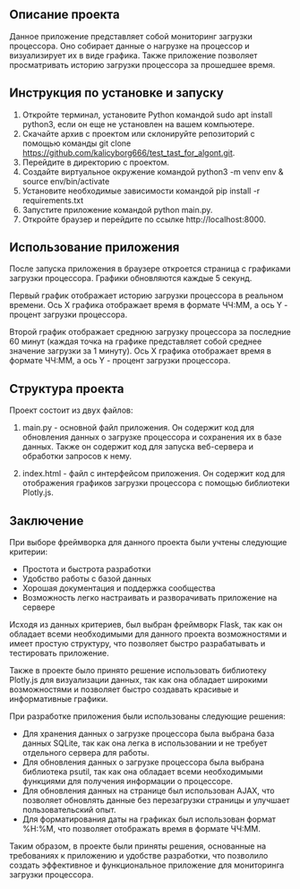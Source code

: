 ## Описание проекта
Данное приложение представляет собой мониторинг загрузки процессора. Оно собирает данные о нагрузке на процессор и визуализирует их в виде графика. Также приложение позволяет просматривать историю загрузки процессора за прошедшее время.

## Инструкция по установке и запуску
1. Откройте терминал, установите Python командой sudo apt install python3, если он еще не установлен на вашем компьютере.
2. Скачайте архив с проектом или склонируйте репозиторий с помощью команды git clone https://github.com/kalicyborg666/test_tast_for_algont.git.
3. Перейдите в директорию с проектом.
4. Создайте виртуальное окружение командой python3 -m venv env & source env/bin/activate
5. Установите необходимые зависимости командой pip install -r requirements.txt
6. Запустите приложение командой python main.py.
7. Откройте браузер и перейдите по ссылке http://localhost:8000.

## Использование приложения
После запуска приложения в браузере откроется страница с графиками загрузки процессора. Графики обновляются каждые 5 секунд.

Первый график отображает историю загрузки процессора в реальном времени. Ось X графика отображает время в формате ЧЧ:ММ, а ось Y - процент загрузки процессора.

Второй график отображает среднюю загрузку процессора за последние 60 минут (каждая точка на графике представляет собой среднее значение загрузки за 1 минуту). Ось X графика отображает время в формате ЧЧ:ММ, а ось Y - процент загрузки процессора.

## Структура проекта
Проект состоит из двух файлов:

1. main.py - основной файл приложения. Он содержит код для обновления данных о загрузке процессора и сохранения их в базе данных. Также он содержит код для запуска веб-сервера и обработки запросов к нему.

2. index.html - файл с интерфейсом приложения. Он содержит код для отображения графиков загрузки процессора с помощью библиотеки Plotly.js.

## Заключение
При выборе фреймворка для данного проекта были учтены следующие критерии:

* Простота и быстрота разработки
* Удобство работы с базой данных
* Хорошая документация и поддержка сообщества
* Возможность легко настраивать и разворачивать приложение на сервере

Исходя из данных критериев, был выбран фреймворк Flask, так как он обладает всеми необходимыми для данного проекта возможностями и имеет простую структуру, что позволяет быстро разрабатывать и тестировать приложение.

Также в проекте было принято решение использовать библиотеку Plotly.js для визуализации данных, так как она обладает широкими возможностями и позволяет быстро создавать красивые и информативные графики.

При разработке приложения были использованы следующие решения:

* Для хранения данных о загрузке процессора была выбрана база данных SQLite, так как она легка в использовании и не требует отдельного сервера для работы.
* Для обновления данных о загрузке процессора была выбрана библиотека psutil, так как она обладает всеми необходимыми функциями для получения информации о процессоре.
* Для обновления данных на странице был использован AJAX, что позволяет обновлять данные без перезагрузки страницы и улучшает пользовательский опыт.
* Для форматирования даты на графиках был использован формат %H:%M, что позволяет отображать время в формате ЧЧ:ММ.

Таким образом, в проекте были приняты решения, основанные на требованиях к приложению и удобстве разработки, что позволило создать эффективное и функциональное приложение для мониторинга загрузки процессора.